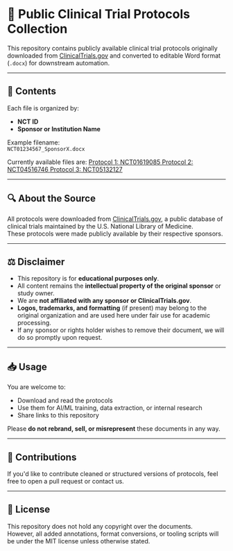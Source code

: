 # 🧪 Public Clinical Trial Protocols Collection

This repository contains publicly available clinical trial protocols originally downloaded from [ClinicalTrials.gov](https://clinicaltrials.gov) and converted to editable Word format (`.docx`) for downstream automation.

---

## 📂 Contents

Each file is organized by:
- **NCT ID**
- **Sponsor or Institution Name**

Example filename:  
`NCT01234567_SponsorX.docx`

Currently available files are:
[Protocol 1: NCT01619085 ](https://github.com/nimble-cr/Sample-Protocols/blob/main/NCT01619085_BoehringerIngelheim.docx)
[Protocol 2: NCT04516746 ](https://github.com/nimble-cr/Sample-Protocols/blob/main/NCT04516746_AstraZenecca.docx)
[Protocol 3: NCT05132127 ](https://github.com/nimble-cr/Sample-Protocols/blob/main/NCT05132127_Sanofi.docx)

---

## 🔍 About the Source

All protocols were downloaded from [ClinicalTrials.gov](https://clinicaltrials.gov), a public database of clinical trials maintained by the U.S. National Library of Medicine.  
These protocols were made publicly available by their respective sponsors.

---

## ⚖️ Disclaimer

- This repository is for **educational purposes only**.
- All content remains the **intellectual property of the original sponsor** or study owner.
- We are **not affiliated with any sponsor or ClinicalTrials.gov**.
- **Logos, trademarks, and formatting** (if present) may belong to the original organization and are used here under fair use for academic processing.
- If any sponsor or rights holder wishes to remove their document, we will do so promptly upon request.

---

## 📥 Usage

You are welcome to:
- Download and read the protocols
- Use them for AI/ML training, data extraction, or internal research
- Share links to this repository

Please **do not rebrand, sell, or misrepresent** these documents in any way.

---

## 🙌 Contributions

If you'd like to contribute cleaned or structured versions of protocols, feel free to open a pull request or contact us.

---

## 🔗 License

This repository does not hold any copyright over the documents.  
However, all added annotations, format conversions, or tooling scripts will be under the MIT license unless otherwise stated.
